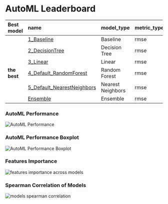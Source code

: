 # AutoML Leaderboard

| Best model   | name                                                               | model_type        | metric_type   |   metric_value |   train_time |
|:-------------|:-------------------------------------------------------------------|:------------------|:--------------|---------------:|-------------:|
|              | [1_Baseline](1_Baseline/README.md)                                 | Baseline          | rmse          |         253098 |         1.18 |
|              | [2_DecisionTree](2_DecisionTree/README.md)                         | Decision Tree     | rmse          |         255857 |         5.04 |
|              | [3_Linear](3_Linear/README.md)                                     | Linear            | rmse          |         264675 |         2.5  |
| **the best** | [4_Default_RandomForest](4_Default_RandomForest/README.md)         | Random Forest     | rmse          |         242098 |         3.83 |
|              | [5_Default_NearestNeighbors](5_Default_NearestNeighbors/README.md) | Nearest Neighbors | rmse          |         278029 |         1.63 |
|              | [Ensemble](Ensemble/README.md)                                     | Ensemble          | rmse          |         242098 |         0.38 |

### AutoML Performance
![AutoML Performance](ldb_performance.png)

### AutoML Performance Boxplot
![AutoML Performance Boxplot](ldb_performance_boxplot.png)

### Features Importance
![features importance across models](features_heatmap.png)



### Spearman Correlation of Models
![models spearman correlation](correlation_heatmap.png)

